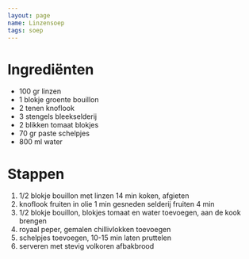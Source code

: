 ```yaml
---
layout: page
name: Linzensoep
tags: soep
---
```


# Ingrediënten
- 100 gr linzen
- 1 blokje groente bouillon
- 2 tenen knoflook
- 3 stengels bleekselderij
- 2 blikken tomaat blokjes
- 70 gr paste schelpjes
- 800 ml water

# Stappen
1. 1/2 blokje bouillon met linzen 14 min koken, afgieten 
2. knoflook fruiten in olie 1 min gesneden selderij fruiten 4 min 
3. 1/2 blokje bouillon, blokjes tomaat en water toevoegen, aan de kook brengen
4. royaal peper, gemalen chillivlokken toevoegen
5. schelpjes toevoegen, 10-15 min laten pruttelen
6. serveren met stevig volkoren afbakbrood

